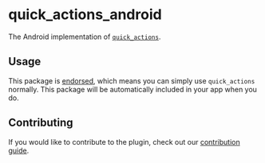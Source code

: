 # quick\_actions\_android

The Android implementation of [`quick_actions`][1].

## Usage

This package is [endorsed][2], which means you can simply use `quick_actions`
normally. This package will be automatically included in your app when you do.

## Contributing

If you would like to contribute to the plugin, check out our [contribution guide][3].

[1]: https://pub.dev/packages/quick_actions
[2]: https://flutter.dev/docs/development/packages-and-plugins/developing-packages#endorsed-federated-plugin
[3]: https://github.com/flutter/plugins/blob/master/CONTRIBUTING.md

